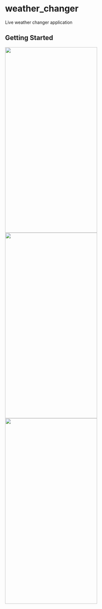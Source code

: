 # weather_changer

Live weather changer application

## Getting Started


<img src="https://user-images.githubusercontent.com/64535644/136685891-73f73b01-1cf2-46c1-90e6-2c27457c6cb9.png" width="300" height="600">    <img src="https://user-images.githubusercontent.com/64535644/136685892-717b5d98-1155-4d6e-ae3b-c2d1566955df.png" width="300" height="600">    <img src="https://user-images.githubusercontent.com/64535644/136685893-49edb5af-e669-4770-9a37-afb77e702155.png" width="300" height="600">
